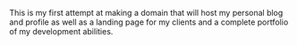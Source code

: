 This is my first attempt at making a domain that will host my personal blog
and profile as well as a landing page for my clients and a complete portfolio
of my development abilities.
